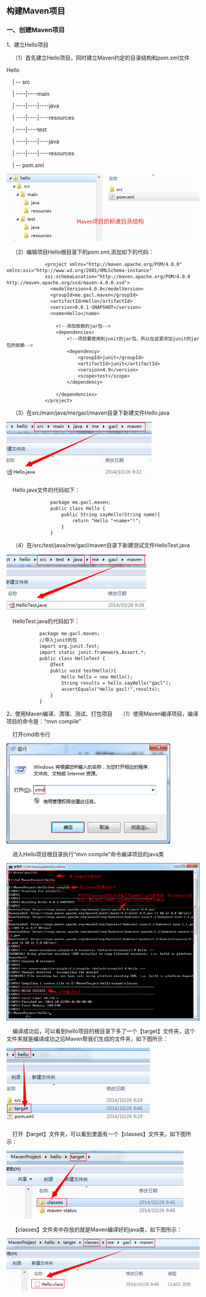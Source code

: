 ## 构建Maven项目

### 一、创建Maven项目
1、建立Hello项目

&nbsp;&nbsp;&nbsp;&nbsp;（1）首先建立Hello项目，同时建立Maven约定的目录结构和pom.xml文件

Hello

&nbsp;&nbsp;&nbsp;&nbsp;| -- src

&nbsp;&nbsp;&nbsp;&nbsp;| ----|----main

&nbsp;&nbsp;&nbsp;&nbsp;| ----|----|----java

&nbsp;&nbsp;&nbsp;&nbsp;| ----|----|----resources

&nbsp;&nbsp;&nbsp;&nbsp;| ----|----test

&nbsp;&nbsp;&nbsp;&nbsp;| ----|----|----java

&nbsp;&nbsp;&nbsp;&nbsp;| ----|----|----resources

&nbsp;&nbsp;&nbsp;&nbsp;| -- pom.xml

![image](maven-image/maven根目录结构.png)

&nbsp;&nbsp;&nbsp;&nbsp;（2）编辑项目Hello根目录下的pom.xml,添加如下的代码：
```
              <project xmlns="http://maven.apache.org/POM/4.0.0" xmlns:xsi="http://www.w3.org/2001/XMLSchema-instance"
              xsi:schemaLocation="http://maven.apache.org/POM/4.0.0 http://maven.apache.org/xsd/maven-4.0.0.xsd">
                <modelVersion>4.0.0</modelVersion>
                <groupId>me.gacl.maven</groupId>
                <artifactId>Hello</artifactId>
                <version>0.0.1-SNAPSHOT</version>
                <name>Hello</name>

                  <!--添加依赖的jar包-->
                  <dependencies>
                      <!--项目要使用到junit的jar包，所以在这里添加junit的jar包的依赖-->
                      <dependency>
                          <groupId>junit</groupId>
                          <artifactId>junit</artifactId>
                          <version>4.9</version>
                          <scope>test</scope>
                      </dependency>        

                  </dependencies>
              </project>
```
&nbsp;&nbsp;&nbsp;&nbsp;（3）在src/main/java/me/gacl/maven目录下新建文件Hello.java

![image](maven-image/新建Hello.java文件.png)

&nbsp;&nbsp;&nbsp;&nbsp;Hello.java文件的代码如下：
```
                package me.gacl.maven;
                public class Hello {                    
                    public String sayHello(String name){
                        return "Hello "+name+"!";
                    }
                }
```
&nbsp;&nbsp;&nbsp;&nbsp;（4）在/src/test/java/me/gacl/maven目录下新建测试文件HelloTest.java

![image](maven-image/创建HelloTest.java文件.png)

&nbsp;&nbsp;&nbsp;&nbsp;HelloTest.java的代码如下：
```
            package me.gacl.maven;
            //导入junit的包
            import org.junit.Test;
            import static junit.framework.Assert.*;
            public class HelloTest {
                @Test
                public void testHello(){
                    Hello hello = new Hello();
                    String results = hello.sayHello("gacl");
                    assertEquals("Hello gacl!",results);        
                }
            }
```
2、使用Maven编译、清理、测试、打包项目
&nbsp;&nbsp;&nbsp;&nbsp;（1）使用Maven编译项目，编译项目的命令是：“mvn compile”

&nbsp;&nbsp;&nbsp;&nbsp;打开cmd命令行

![image](maven-image/cmd命令行.png)

&nbsp;&nbsp;&nbsp;&nbsp;进入Hello项目根目录执行“mvn compile”命令编译项目的java类

![image](maven-image/编译命令.png)

&nbsp;&nbsp;&nbsp;&nbsp;编译成功后，可以看到hello项目的根目录下多了一个【target】文件夹，这个文件夹就是编译成功之后Maven帮我们生成的文件夹，如下图所示：

![image](maven-image/编译生成target文件夹.png)

&nbsp;&nbsp;&nbsp;&nbsp;打开【target】文件夹，可以看到里面有一个【classes】文件夹，如下图所示：

![image](maven-image/classes文件夹.png)

&nbsp;&nbsp;&nbsp;&nbsp;【classes】文件夹中存放的就是Maven编译好的java类，如下图所示：

![image](maven-image/编译后的class文件.png)
